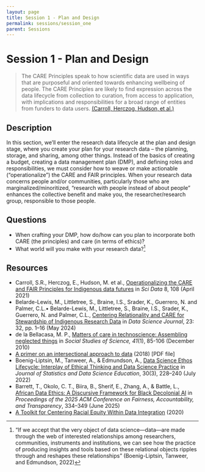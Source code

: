 ```yaml
---
layout: page
title: Session 1 - Plan and Design
permalink: sessions/session_one
parent: Sessions
---
```


# Session 1 - Plan and Design

> The CARE Principles speak to how scientific data are used in ways that are purposeful and oriented towards enhancing wellbeing of people. The CARE Principles are likely to find expression across the data lifecycle from collection to curation, from access to application, with implications and responsibilities for a broad range of entities from funders to data users. [(Carroll, Herczog, Hudson, et al.)][1]

## Description

In this section, we’ll enter the research data lifecycle at the plan and design stage, where you create your plan for your research data – the planning, storage, and sharing, among other things. Instead of the basics of creating a budget, creating a data management plan (DMP), and defining roles and responsibilities, we must consider how to weave or make actionable (“operationalize”) the CARE and FAIR principles. When your research data concerns people and/or communities, particularly those who are marginalized/minoritized, “research with people instead of about people” enhances the collective benefit and make you, the researcher/research group, responsible to those people.

## Questions

- When crafting your DMP, how do/how can you plan to incorporate both CARE (the principles) and care (in terms of ethics)?
- What world will you make with your research data?[^1]

## Resources

- Carroll, S.R., Herczog, E., Hudson, M. et al., [Operationalizing the CARE and FAIR Principles for Indigenous data futures](https://doi.org/10.1038/s41597-021-00892-0) in *Sci Data* 8, 108 (April 2021)
- Belarde-Lewis, M., Littletree, S., Braine, I.S., Srader, K., Guerrero, N. and Palmer, C.L.•	Belarde-Lewis, M., Littletree, S., Braine, I.S., Srader, K., Guerrero, N. and Palmer, C.L., [Centering Relationality and CARE for Stewardship of Indigenous Research Data](https://datascience.codata.org/articles/10.5334/dsj-2024-032) in *Data Science Journal*, 23: 32, pp. 1–16 (May 2024)
- de la Bellacasa, M. P., [Matters of care in technoscience: Assembling neglected things](https://journals.sagepub.com/doi/10.1177/0306312710380301) in *Social Studies of Science, 41*(1), 85-106 (December 2010)
- [A primer on an intersectional approach to data](https://www.data4sdgs.org/sites/default/files/file_uploads/JN_1286_IDC_KP_Primer_8pp_A4.pdf) (2018) [PDF file]
- Boenig-Liptsin, M., Tanweer, A., & Edmundson, A., [Data Science Ethos Lifecycle: Interplay of Ethical Thinking and Data Science Practice](https://doi.org/10.1080/26939169.2022.2089411) in *Journal of Statistics and Data Science Education*, 30(3), 228–240 (July 2022)
- Barrett, T., Okolo, C. T., Biira, B., Sherif, E., Zhang, A., & Battle, L., [African Data Ethics: A Discursive Framework for Black Decolonial AI](https://dl.acm.org/doi/10.1145/3715275.3732023) in *Proceedings of the 2025 ACM Conference on Fairness, Accountability, and Transparency*, 334–349 (June 2025)
- [A Toolkit for Centering Racial Equity Within Data Integration](https://www.aecf.org/resources/a-toolkit-for-centering-racial-equity-within-data-integration) (2020) 


[1]: https://doi.org/10.1038/s41597-021-00892-0 "Operationalizing CARE and FAIR Principles"

[^1]: “If we accept that the very object of data science—data—are made through the web of interested relationships among researchers, communities, instruments and institutions, we can see how the practice of producing insights and tools based on these relational objects ripples through and reshapes these relationships” (Boenig-Liptsin, Tanweer, and Edmundson, 2022)
